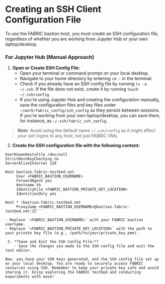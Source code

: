 # Creating an SSH Client Configuration File

To use the FABRIC bastion host, you must create an SSH configuration file, regardless of whether you are working from Jupyter Hub or your own laptop/desktop.



### For Jupyter Hub (Manual Approach)

1. **Open or Create SSH Config File:**
   - Open your terminal or command prompt on your local desktop.
   - Navigate to your home directory by entering `cd ~` in the terminal.
   - Check if you already have an SSH config file by running `ls -a ~/.ssh`. If the file does not exist, create it by running `touch ~/.ssh/config`.
   - If you're using Jupyter Hub and creating the configuration manually, save the configuration files and key files under `~/work/fabric_config/ssh_config` so they persist between sessions. If you're working from your own laptop/desktop, you can save them, for instance, as `~/.ssh/fabric_ssh_config`.

> **Note**: Avoid using the default name `~/.ssh/config` as it might affect your ssh logins to any host, not just FABRIC VMs.

2. **Create the SSH configuration file with the following content:**

```plaintext
UserKnownHostsFile /dev/null
StrictHostKeyChecking no
ServerAliveInterval 120 

Host bastion.fabric-testbed.net
     User <FABRIC_BASTION_USERNAME>
     ForwardAgent yes
     Hostname %h
     IdentityFile <FABRIC_BASTION_PRIVATE_KEY_LOCATION>
     IdentitiesOnly yes

Host * !bastion.fabric-testbed.net
     ProxyJump <FABRIC_BASTION_USERNAME>@bastion.fabric-testbed.net:22```

- Replace `<FABRIC_BASTION_USERNAME>` with your FABRIC bastion username.
- Replace `<FABRIC_BASTION_PRIVATE_KEY_LOCATION>` with the path to your private key file (e.g., /path/to/your/private_key.pem).

 3. **Save and Exit the SSH Config File:**
	- Save the changes you made to the SSH config file and exit the text editor.

Now, you have your SSH keys generated, and the SSH config file set up on your local desktop. You are ready to securely access FABRIC resources using SSH. Remember to keep your private key safe and avoid sharing it. Enjoy exploring the FABRIC testbed and conducting experiments with ease!





